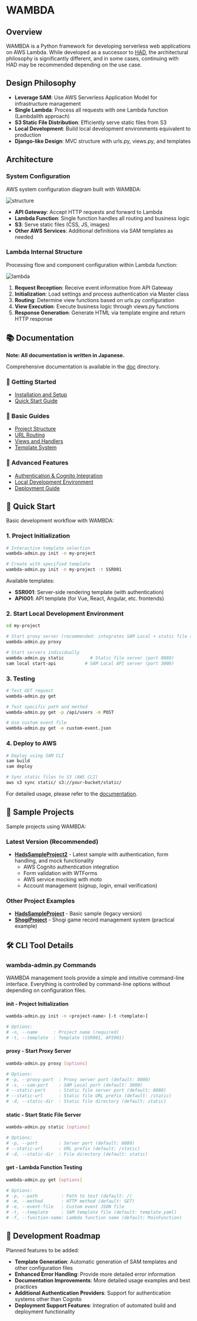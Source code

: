 # WAMBDA

## Overview

WAMBDA is a Python framework for developing serverless web applications on AWS Lambda. While developed as a successor to [HAD](https://github.com/h-akira/had), the architectural philosophy is significantly different, and in some cases, continuing with HAD may be recommended depending on the use case.

## Design Philosophy

- **Leverage SAM**: Use AWS Serverless Application Model for infrastructure management
- **Single Lambda**: Process all requests with one Lambda function (Lambdalith approach)
- **S3 Static File Distribution**: Efficiently serve static files from S3
- **Local Development**: Build local development environments equivalent to production
- **Django-like Design**: MVC structure with urls.py, views.py, and templates

## Architecture

### System Configuration

AWS system configuration diagram built with WAMBDA:

![structure](images/structure.png)

- **API Gateway**: Accept HTTP requests and forward to Lambda
- **Lambda Function**: Single function handles all routing and business logic
- **S3**: Serve static files (CSS, JS, images)
- **Other AWS Services**: Additional definitions via SAM templates as needed

### Lambda Internal Structure

Processing flow and component configuration within Lambda function:

![lambda](images/lambda_en.png)

1. **Request Reception**: Receive event information from API Gateway
2. **Initialization**: Load settings and process authentication via Master class
3. **Routing**: Determine view functions based on urls.py configuration
4. **View Execution**: Execute business logic through views.py functions
5. **Response Generation**: Generate HTML via template engine and return HTTP response

## 📚 Documentation

**Note: All documentation is written in Japanese.**

Comprehensive documentation is available in the [doc](./doc/README.md) directory.

### 🚀 Getting Started
- [Installation and Setup](./doc/installation.md)
- [Quick Start Guide](./doc/quickstart.md)

### 📖 Basic Guides
- [Project Structure](./doc/project-structure.md)
- [URL Routing](./doc/url-routing.md)
- [Views and Handlers](./doc/views-handlers.md)
- [Template System](./doc/templates.md)

### 🔧 Advanced Features
- [Authentication & Cognito Integration](./doc/authentication.md)
- [Local Development Environment](./doc/local-development.md)
- [Deployment Guide](./doc/deployment.md)

## 🚀 Quick Start

Basic development workflow with WAMBDA:

### 1. Project Initialization
```bash
# Interactive template selection
wambda-admin.py init -n my-project

# Create with specified template
wambda-admin.py init -n my-project -t SSR001
```

Available templates:
- **SSR001**: Server-side rendering template (with authentication)
- **API001**: API template (for Vue, React, Angular, etc. frontends)

### 2. Start Local Development Environment
```bash
cd my-project

# Start proxy server (recommended: integrates SAM Local + static file server)
wambda-admin.py proxy

# Start servers individually
wambda-admin.py static          # Static file server (port 8080)
sam local start-api           # SAM Local API server (port 3000)
```

### 3. Testing
```bash
# Test GET request
wambda-admin.py get

# Test specific path and method
wambda-admin.py get -p /api/users -m POST

# Use custom event file
wambda-admin.py get -e custom-event.json
```

### 4. Deploy to AWS
```bash
# Deploy using SAM CLI
sam build
sam deploy

# Sync static files to S3 (AWS CLI)
aws s3 sync static/ s3://your-bucket/static/
```

For detailed usage, please refer to the [documentation](./doc/README.md).

## 📁 Sample Projects

Sample projects using WAMBDA:

### Latest Version (Recommended)
- **[HadsSampleProject2](../HadsSampleProject2/)** - Latest sample with authentication, form handling, and mock functionality
  - AWS Cognito authentication integration
  - Form validation with WTForms
  - AWS service mocking with moto
  - Account management (signup, login, email verification)

### Other Project Examples
- **[HadsSampleProject](../HadsSampleProject/)** - Basic sample (legacy version)
- **[ShogiProject](https://github.com/h-akira/ShogiProject)** - Shogi game record management system (practical example)

## 🛠️ CLI Tool Details

### wambda-admin.py Commands

WAMBDA management tools provide a simple and intuitive command-line interface. Everything is controlled by command-line options without depending on configuration files.

#### init - Project Initialization
```bash
wambda-admin.py init -n <project-name> [-t <template>]

# Options:
# -n, --name      : Project name (required)
# -t, --template  : Template (SSR001, API001)
```

#### proxy - Start Proxy Server
```bash
wambda-admin.py proxy [options]

# Options:
# -p, --proxy-port  : Proxy server port (default: 8000)
# -s, --sam-port    : SAM Local port (default: 3000)
# --static-port     : Static file server port (default: 8080)
# --static-url      : Static file URL prefix (default: /static)
# -d, --static-dir  : Static file directory (default: static)
```

#### static - Start Static File Server
```bash
wambda-admin.py static [options]

# Options:
# -p, --port        : Server port (default: 8080)
# --static-url      : URL prefix (default: /static)
# -d, --static-dir  : File directory (default: static)
```

#### get - Lambda Function Testing
```bash
wambda-admin.py get [options]

# Options:
# -p, --path         : Path to test (default: /)
# -m, --method       : HTTP method (default: GET)
# -e, --event-file   : Custom event JSON file
# -t, --template     : SAM template file (default: template.yaml)
# -f, --function-name: Lambda function name (default: MainFunction)
```

## 🔧 Development Roadmap

Planned features to be added:
- **Template Generation**: Automatic generation of SAM templates and other configuration files
- **Enhanced Error Handling**: Provide more detailed error information
- **Documentation Improvements**: More detailed usage examples and best practices
- **Additional Authentication Providers**: Support for authentication systems other than Cognito
- **Deployment Support Features**: Integration of automated build and deployment functionality
